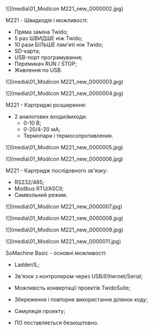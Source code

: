 ![](media\01_Modicon M221_new_0000002.jpg)



M221 - Швидкодія і можливості:

- Пряма заміна Twido;
- 5 раз ШВИДШЕ ніж Twido;
- 10 рази БІЛЬШЕ пам'яті ніж Twido;
- SD-карта;
- USB-порт програмування;
- Перемикач RUN / STOP;
- Живлення по USB.



![](media\01_Modicon M221_new_0000003.jpg)

![](media\01_Modicon M221_new_0000004.jpg)



М221 - Картриджі розширення:

- 2 аналогових входи/виходи:
  - 0-10 В;
  - 0-20/4-20 мА;
  - Термопари і термосопротивления.

![](media\01_Modicon M221_new_0000005.jpg)

![](media\01_Modicon M221_new_0000006.jpg)



М221 - Картридж послідовного зв'язку:

- RS232/485;
- Modbus RTU/ASCII;
- Символьний режим.

![](media\01_Modicon M221_new_0000007.jpg)

![](media\01_Modicon M221_new_0000008.jpg)

![](media\01_Modicon M221_new_0000009.jpg)

![](media\01_Modicon M221_new_0000011.jpg)



SoMachine Basic - основні можливості:

- Ladder/IL;

- Зв'язок з контролером через USB/Ethernet/Serial;

- Можливість конвертації проектів TwidoSuite;

- Збереження і повторне використання ділянок коду;

- Симуляція проекту;

- ПО поставляється безкоштовно.